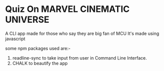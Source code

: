 # Quiz On MARVEL CINEMATIC UNIVERSE

A CLI app made for those who say they are big fan of MCU
It's made using javascript

some npm packages used are:- 
1. readline-sync to take input from user in  Command Line Interface.
2. CHALK to beautify the app